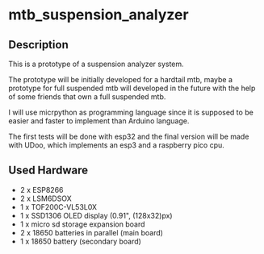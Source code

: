 # mtb_suspension_analyzer

## Description

This is a prototype of a suspension analyzer system.

The prototype will be initially developed for a hardtail mtb, maybe a prototype for full suspended mtb will developed in the future with the help of some friends that own a full suspended mtb.

I will use micrpython as programming language since it is supposed to be easier and faster to implement than Arduino language. 

The first tests will be done with esp32 and the final version will be made with UDoo, which implements an esp3 and a raspberry pico cpu.

## Used Hardware

- 2 x ESP8266
- 2 x LSM6DSOX
- 1 x TOF200C-VL53L0X
- 1 x SSD1306 OLED display (0.91", (128x32)px)
- 1 x micro sd storage expansion board
- 2 x 18650 batteries in parallel (main board)
- 1 x 18650 battery (secondary board)
